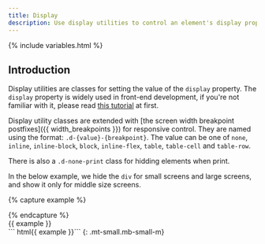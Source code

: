 ```yaml
---
title: Display
description: Use display utilities to control an element's display property responsively.
---
```


{% include variables.html %}

## Introduction
Display utilities are classes for setting the value of the `display` property.
The `display` property is widely used in front-end development, if you're not familiar
with it, please read [this tutorial](https://developer.mozilla.org/en-US/docs/Web/CSS/display) at first.

Display utility classes are extended with [the screen width breakpoint postfixes]({{ width_breakpoints }}) for responsive control.
They are named using the format: `.d-{value}-{breakpoint}`. The value can be one of `none`, `inline`,
`inline-block`, `block`, `inline-flex`, `table`, `table-cell` and `table-row`.

There is also a `.d-none-print` class for hidding elements when print.

In the below example, we hide the `div` for small screens and large screens,
 and show it only for middle size screens.

{% capture example %}
<div class="d-none d-block-m d-none-l p-medium bc-primary"></div>
{% endcapture %}
<div class="example d-none d-block-m d-none-l">
  {{ example }}
</div>
``` html{{ example }}```
{: .mt-small.mb-small-m}